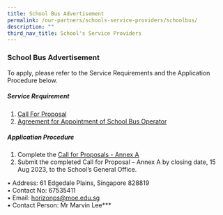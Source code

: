 ```yaml
---
title: School Bus Advertisement
permalink: /our-partners/schools-service-providers/schoolbus/
description: ""
third_nav_title: School's Service Providers
---
```

### **School Bus Advertisement**

To apply, please refer to the Service Requirements and the Application
Procedure below.
##### Service Requirement 
1. [Call For Proposal](/files/call%20for%20proposals%20by%20school.pdf)
2. [Agreement for Appointment of School Bus Operator](/files/agreement%20for%20appointment%20of%20school%20bus%20operator.pdf)

##### Application Procedure<br>
1. Complete the [Call for Proposals - Annex A](/files/call%20for%20proposals%20-%20annex%20a.pdf)
2. Submit the completed Call for Proposal – Annex A by closing date, 15 Aug 2023, to the School’s General Office.

•	Address: 61 Edgedale Plains, Singapore 828819<br>
•	Contact No: 67535411<br>
•	Email: horizonps@moe.edu.sg<br>
•	Contact Person: Mr Marvin Lee***


